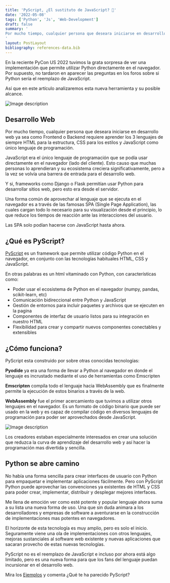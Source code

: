 ```yaml
---
title: 'PyScript, ¿El sustituto de JavaScript? 🤔'
date: '2022-05-08'
tags: ['Python', 'Js', 'Web-Development']
draft: false
summary: '
Por mucho tiempo, cualquier persona que deseara iniciarse en desarrollo web ya sea como Frontend o Backend requiere aprender los 3 lenguajes de siempre HTML para la estructura, CSS para los estilos y JavaScript como único lenguaje de programación.
'
layout: PostLayout
bibliography: references-data.bib
---
```


En la reciente PyCon US 2022 tuvimos la grata sorpresa de ver una implementación que permite utilizar Python directamente en el navegador. Por supuesto, no tardaron en aparecer las preguntas en los foros sobre si Python sería el reemplazo de JavaScript.

Así que en este artículo analizaremos esta nueva herramienta y su posible alcance.

![Image description](https://dev-to-uploads.s3.amazonaws.com/uploads/articles/l4jv4p257uk131jfrjpy.png)

## Desarrollo Web

Por mucho tiempo, cualquier persona que deseara iniciarse en desarrollo web ya sea como Frontend o Backend requiere aprender los 3 lenguajes de siempre HTML para la estructura, CSS para los estilos y JavaScript como único lenguaje de programación.

JavaScript era el único lenguaje de programación que se podía usar directamente en el navegador (lado del cliente). Esto causo que muchas personas lo aprendieran y su ecosistema creciera significativamente, pero a la vez se volvía una barrera de entrada para el desarrollo web.

Y si, frameworks como Django o Flask permitían usar Python para desarrollar sitios web, pero esto era desde el servidor.

Una forma común de aprovechar al lenguaje que se ejecuta en el navegador es a través de las famosas SPA (Single Page Application), las cuales cargan todo lo necesario para su visualización desde el principio, lo que reduce los tiempos de reacción ante las interacciones del usuario.

Las SPA solo podían hacerse con JavaScript hasta ahora.

## ¿Qué es PyScript?

[PyScript](https://www.anaconda.com/blog/pyscript-python-in-the-browser) es un framework que permite utilizar código Python en el navegador, en conjunto con las tecnologías habituales HTML, CSS y JavaScript.

En otras palabras es un html vitaminado con Python, con características como:

- Poder usar el ecosistema de Python en el navegador (numpy, pandas, scikit-learn, etc)
- Comunicación bidireccional entre Python y JavaScript
- Gestión de entornos para incluir paquetes y archivos que se ejecuten en la pagina
- Componentes de interfaz de usuario listos para su integración en nuestro HTML
- Flexibilidad para crear y compartir nuevos componentes conectables y extensibles

## ¿Cómo funciona?

PyScript esta construido por sobre otras conocidas tecnologías:

**Pyodide** ya era una forma de llevar a Python al navegador en donde el lenguaje es incrustado mediante el uso de herramientas como Emscripten

**Emscripten** compila todo el lenguaje hacia WebAssembly que es finalmente permite la ejecución de estos binarios a través de la web.

**WebAssembly** fue el primer acercamiento que tuvimos a utilizar otros lenguajes en el navegador. Es un formato de código binario que puede ser usado en la web y es capaz de compilar código en diversos lenguajes de programación para poder ser aprovechados desde JavaScript.

![Image description](https://dev-to-uploads.s3.amazonaws.com/uploads/articles/rqzfntk4rf41zp37h2tf.png)

Los creadores estaban especialmente interesados en crear una solución que reduzca la curva de aprendizaje del desarrollo web y así hacer la programación mas divertida y sencilla.

## Python se abre camino

No había una forma sencilla para crear interfaces de usuario con Python para empaquetar e implementar aplicaciones fácilmente. Pero con PyScript Python puede aprovechar las convenciones ya existentes de HTML y CSS para poder crear, implementar, distribuir y desplegar mejores interfaces.

Me llena de emoción ver como esté potente y popular lenguaje ahora suma a su lista una nueva forma de uso. Una que sin duda animara a los desarrolladores y empresas de software a aventurarse en la construcción de implementaciones mas potentes en navegadores.

El horizonte de esta tecnología es muy amplio, pero es solo el inicio. Seguramente viene una ola de implementaciones con otros lenguajes, mejoras sustanciales al software web existente y nuevas aplicaciones que sacaran provecho de estas nuevas tecnologías.

PyScript no es el reemplazo de JavaScript e incluso por ahora está algo limitado, pero es una nueva forma para que los fans del lenguaje puedan incursionar en el desarrollo web.

Mira los [Ejemplos](https://pyscript.net/examples/) y comenta ¿Qué te ha parecido PyScript?
